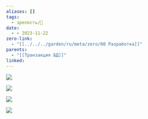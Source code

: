 ```yaml
---
aliases: []
tags:
  - зрелость/🌱
date:
  - - 2023-11-22
zero-link:
  - "[[../../../garden/ru/meta/zero/00 Разработка]]"
parents:
  - "[[Транзакция БД]]"
linked: 
---
```

![](Грязное%20чтение.md#^c744ef)

![](Фантомное%20чтение.md#^ebb2ec)

![](Неповторяющееся%20чтение.md#^3e8781)

![](Потерянное%20обновление.md#^23d01d)